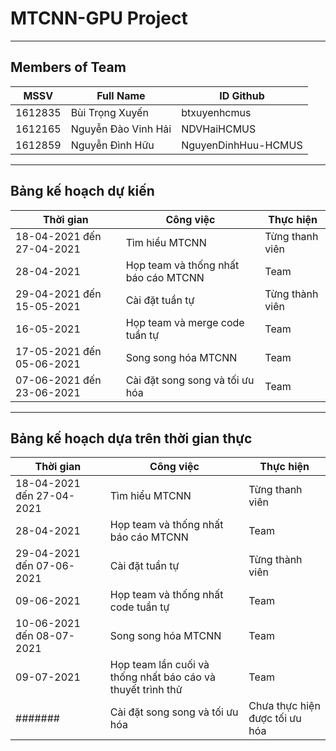 # MTCNN-GPU Project
---
## Members of Team
| MSSV | Full Name | ID Github |
| ---- | ---- | -------- |
| 1612835 | Bùi Trọng Xuyến | btxuyenhcmus |
| 1612165 | Nguyễn Đào Vinh Hải | NDVHaiHCMUS |
| 1612859 | Nguyễn Đình Hữu | NguyenDinhHuu-HCMUS |

---
## Bảng kế hoạch dự kiến
| Thời gian | Công việc | Thực hiện |
| -------- | ---------- | ---- | 
| 18-04-2021 đến 27-04-2021 | Tìm hiểu MTCNN | Từng thanh viên |
| 28-04-2021 | Họp team và thống nhất báo cáo MTCNN | Team |
| 29-04-2021 đến 15-05-2021 | Cài đặt tuần tự | Từng thành viên |
| 16-05-2021 | Họp team và merge code tuần tự | Team |
| 17-05-2021 đến 05-06-2021 | Song song hóa MTCNN | Team |
| 07-06-2021 đến 23-06-2021 | Cài đặt song song và tối ưu hóa | Team |

---
## Bảng kế hoạch dựa trên thời gian thực
| Thời gian | Công việc | Thực hiện |
| -------- | ---------- | ---- | 
| 18-04-2021 đến 27-04-2021 | Tìm hiểu MTCNN | Từng thanh viên |
| 28-04-2021 | Họp team và thống nhất báo cáo MTCNN | Team |
| 29-04-2021 đến 07-06-2021 | Cài đặt tuần tự | Từng thành viên |
| 09-06-2021 | Họp team và thống nhất code tuần tự| Team |
| 10-06-2021 đến 08-07-2021 | Song song hóa MTCNN | Team |
| 09-07-2021 | Họp team lần cuối và thống nhất báo cáo và thuyết trình thử | Team |
| ####### | Cài đặt song song và tối ưu hóa | Chưa thực hiện được tối ưu hóa|